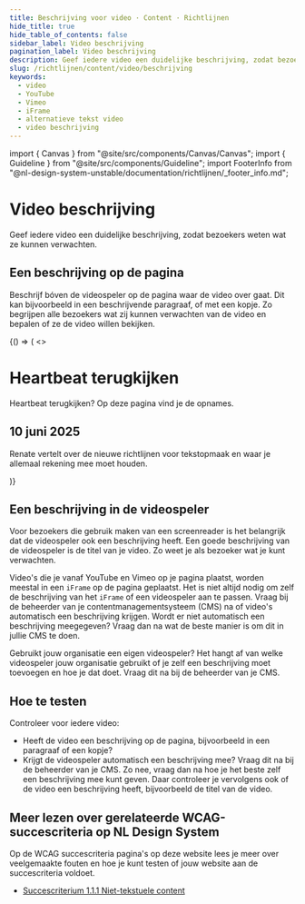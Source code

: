 ```yaml
---
title: Beschrijving voor video · Content · Richtlijnen
hide_title: true
hide_table_of_contents: false
sidebar_label: Video beschrijving
pagination_label: Video beschrijving
description: Geef iedere video een duidelijke beschrijving, zodat bezoekers weten wat ze kunnen verwachten.
slug: /richtlijnen/content/video/beschrijving
keywords:
  - video
  - YouTube
  - Vimeo
  - iFrame
  - alternatieve tekst video
  - video beschrijving
---
```


<!-- @license CC0-1.0 -->

import { Canvas } from "@site/src/components/Canvas/Canvas";
import { Guideline } from "@site/src/components/Guideline";
import FooterInfo from "@nl-design-system-unstable/documentation/richtlijnen/\_footer_info.md";

# Video beschrijving

Geef iedere video een duidelijke beschrijving, zodat bezoekers weten wat ze kunnen verwachten.

## Een beschrijving op de pagina

Beschrijf bóven de videospeler op de pagina waar de video over gaat. Dit kan bijvoorbeeld in een beschrijvende paragraaf, of met een kopje. Zo begrijpen alle bezoekers wat zij kunnen verwachten van de video en bepalen of ze de video willen bekijken.

<Guideline appearance="do" title="Video's op de pagina een beschrijving geven">
  <Canvas language="html">
    {() => (
      <>
        <h1>Heartbeat terugkijken</h1>
        <p>Heartbeat terugkijken? Op deze pagina vind je de opnames.</p>
        <h2>10 juni 2025</h2>
        <p>Renate vertelt over de nieuwe richtlijnen voor tekstopmaak en waar je allemaal rekening mee moet houden.</p>
      </>
    )}

  </Canvas>
</Guideline>

## Een beschrijving in de videospeler

Voor bezoekers die gebruik maken van een screenreader is het belangrijk dat de videospeler ook een beschrijving heeft. Een goede beschrijving van de videospeler is de titel van je video. Zo weet je als bezoeker wat je kunt verwachten.

Video's die je vanaf YouTube en Vimeo op je pagina plaatst, worden meestal in een `iFrame` op de pagina geplaatst. Het is niet altijd nodig om zelf de beschrijving van het `iFrame` of een videospeler aan te passen. Vraag bij de beheerder van je contentmanagementsysteem (CMS) na of video's automatisch een beschrijving krijgen. Wordt er niet automatisch een beschrijving meegegeven? Vraag dan na wat de beste manier is om dit in jullie CMS te doen.

Gebruikt jouw organisatie een eigen videospeler? Het hangt af van welke videospeler jouw organisatie gebruikt of je zelf een beschrijving moet toevoegen en hoe je dat doet. Vraag dit na bij de beheerder van je CMS.

## Hoe te testen

Controleer voor iedere video:

- Heeft de video een beschrijving op de pagina, bijvoorbeeld in een paragraaf of een kopje?
- Krijgt de videospeler automatisch een beschrijving mee? Vraag dit na bij de beheerder van je CMS. Zo nee, vraag dan na hoe je het beste zelf een beschrijving mee kunt geven. Daar controleer je vervolgens ook of de video een beschrijving heeft, bijvoorbeeld de titel van de video.

## Meer lezen over gerelateerde WCAG-succescriteria op NL Design System

Op de WCAG succescriteria pagina's op deze website lees je meer over veelgemaakte fouten en hoe je kunt testen of jouw website aan de succescriteria voldoet.

- [Succescriterium 1.1.1 Niet-tekstuele content](/wcag/1.1.1)

<FooterInfo />
